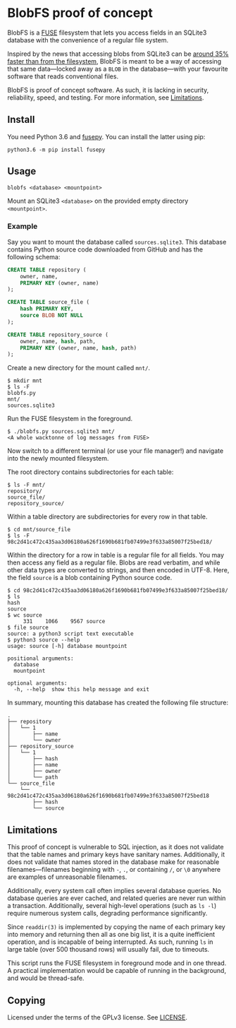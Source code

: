 BlobFS proof of concept
=======================

BlobFS is a [FUSE] filesystem that lets you access fields in an SQLite3
database with the convenience of a regular file system.

Inspired by the news that accessing blobs from SQLite3 can be [around
35% faster than from the filesystem][fasterthanfs], BlobFS is meant to
be a way of accessing that same data—locked away as a `BLOB` in the
database—with your favourite software that reads conventional files.

BlobFS is proof of concept software. As such, it is lacking in security,
reliability, speed, and testing. For more information, see
[Limitations](#limitations).

[fasterthanfs]: https://www.sqlite.org/fasterthanfs.html
[FUSE]: https://github.com/libfuse/libfuse


Install
-------

You need Python 3.6 and [fusepy]. You can install the latter using pip:

    python3.6 -m pip install fusepy

[fusepy]: https://github.com/terencehonles/fusepy


Usage
-----

    blobfs <database> <mountpoint>

Mount an SQLite3 `<database>` on the provided empty directory
`<mountpoint>`.

### Example

Say you want to mount the database called `sources.sqlite3`. This
database contains Python source code downloaded from GitHub and has the
following schema:

```sql
CREATE TABLE repository (
    owner, name,
    PRIMARY KEY (owner, name)
);

CREATE TABLE source_file (
    hash PRIMARY KEY,
    source BLOB NOT NULL
);

CREATE TABLE repository_source (
    owner, name, hash, path,
    PRIMARY KEY (owner, name, hash, path)
);
```

Create a new directory for the mount called `mnt/`.

    $ mkdir mnt
    $ ls -F
    blobfs.py
    mnt/
    sources.sqlite3

Run the FUSE filesystem in the foreground.

    $ ./blobfs.py sources.sqlite3 mnt/
    <A whole wacktonne of log messages from FUSE>

Now switch to a different terminal (or use your file manager!) and
navigate into the newly mounted filesystem.

The root directory contains subdirectories for each table:

    $ ls -F mnt/
    repository/
    source_file/
    repository_source/

Within a table directory are subdirectories for every row in that table.

    $ cd mnt/source_file
    $ ls -F
    98c2d41c472c435aa3d06180a626f1690b681fb07499e3f633a85007f25bed18/

Within the directory for a row in table is a regular file for all
fields. You may then access any field as a regular file. Blobs are read
verbatim, and while other data types are converted to strings, and then
encoded in UTF-8. Here, the field `source` is a blob containing Python
source code.

    $ cd 98c2d41c472c435aa3d06180a626f1690b681fb07499e3f633a85007f25bed18/
    $ ls
    hash
    source
    $ wc source
         331    1066    9567 source
    $ file source
    source: a python3 script text executable
    $ python3 source --help
    usage: source [-h] database mountpoint

    positional arguments:
      database
      mountpoint

    optional arguments:
      -h, --help  show this help message and exit

In summary, mounting this database has created the following file
structure:

```
.
├── repository
│   └── 1
│       ├── name
│       └── owner
├── repository_source
│   └── 1
│       ├── hash
│       ├── name
│       ├── owner
│       └── path
└── source_file
    └── 98c2d41c472c435aa3d06180a626f1690b681fb07499e3f633a85007f25bed18
        ├── hash
        └── source
```


Limitations
-----------

This proof of concept is vulnerable to SQL injection, as it does not
validate that the table names and primary keys have sanitary names.
Additionally, it does not validate that names stored in the database
make for reasonable filenames—filenames beginning with `-`, `.`, or
containing `/`, or `\0` anywhere are examples of unreasonable filenames.

Additionally, every system call often implies several database queries.
No database queries are ever cached, and related queries are never run
within a transaction.  Additionally, several high-level operations (such
as `ls -l`) require numerous system calls, degrading performance
significantly.

Since `readdir(3)` is implemented by copying the name of each primary
key into memory and returning then all as one big list, it is a quite
inefficient operation, and is incapable of being interrupted. As such,
running `ls` in large table (over 500 thousand rows) will usually fail,
due to timeouts.

This script runs the FUSE filesystem in foreground mode and in one
thread. A practical implementation would be capable of running in the
background, and would be thread-safe.


Copying
-------

Licensed under the terms of the GPLv3 license. See [LICENSE].

[LICENSE]: ./LICENSE
